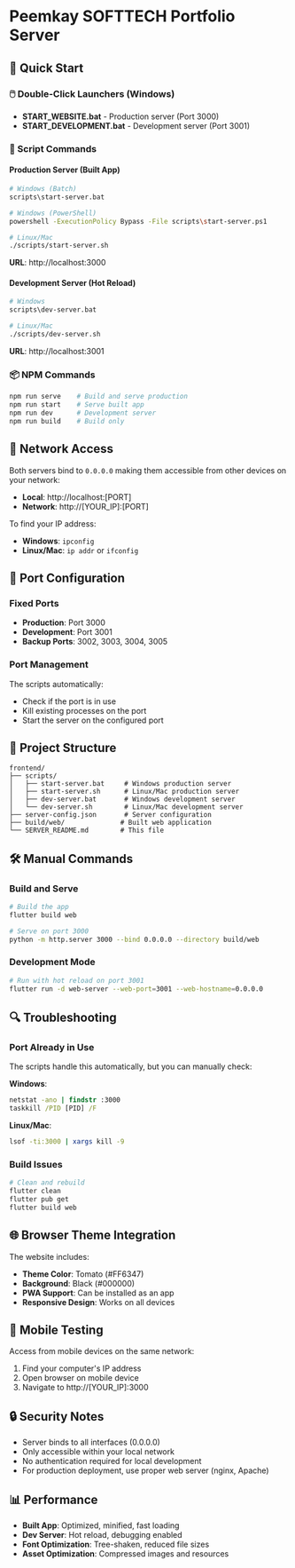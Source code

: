 # Peemkay SOFTTECH Portfolio Server

## 🚀 Quick Start

### 🖱️ Double-Click Launchers (Windows)
- **START_WEBSITE.bat** - Production server (Port 3000)
- **START_DEVELOPMENT.bat** - Development server (Port 3001)

### 📜 Script Commands

#### Production Server (Built App)
```bash
# Windows (Batch)
scripts\start-server.bat

# Windows (PowerShell)
powershell -ExecutionPolicy Bypass -File scripts\start-server.ps1

# Linux/Mac
./scripts/start-server.sh
```
**URL**: http://localhost:3000

#### Development Server (Hot Reload)
```bash
# Windows
scripts\dev-server.bat

# Linux/Mac
./scripts/dev-server.sh
```
**URL**: http://localhost:3001

### 📦 NPM Commands
```bash
npm run serve    # Build and serve production
npm run start    # Serve built app
npm run dev      # Development server
npm run build    # Build only
```

## 📡 Network Access

Both servers bind to `0.0.0.0` making them accessible from other devices on your network:

- **Local**: http://localhost:[PORT]
- **Network**: http://[YOUR_IP]:[PORT]

To find your IP address:
- **Windows**: `ipconfig`
- **Linux/Mac**: `ip addr` or `ifconfig`

## 🔧 Port Configuration

### Fixed Ports
- **Production**: Port 3000
- **Development**: Port 3001
- **Backup Ports**: 3002, 3003, 3004, 3005

### Port Management
The scripts automatically:
- Check if the port is in use
- Kill existing processes on the port
- Start the server on the configured port

## 📁 Project Structure

```
frontend/
├── scripts/
│   ├── start-server.bat     # Windows production server
│   ├── start-server.sh      # Linux/Mac production server
│   ├── dev-server.bat       # Windows development server
│   └── dev-server.sh        # Linux/Mac development server
├── server-config.json       # Server configuration
├── build/web/              # Built web application
└── SERVER_README.md        # This file
```

## 🛠️ Manual Commands

### Build and Serve
```bash
# Build the app
flutter build web

# Serve on port 3000
python -m http.server 3000 --bind 0.0.0.0 --directory build/web
```

### Development Mode
```bash
# Run with hot reload on port 3001
flutter run -d web-server --web-port=3001 --web-hostname=0.0.0.0
```

## 🔍 Troubleshooting

### Port Already in Use
The scripts handle this automatically, but you can manually check:

**Windows**:
```cmd
netstat -ano | findstr :3000
taskkill /PID [PID] /F
```

**Linux/Mac**:
```bash
lsof -ti:3000 | xargs kill -9
```

### Build Issues
```bash
# Clean and rebuild
flutter clean
flutter pub get
flutter build web
```

## 🌐 Browser Theme Integration

The website includes:
- **Theme Color**: Tomato (#FF6347)
- **Background**: Black (#000000)
- **PWA Support**: Can be installed as an app
- **Responsive Design**: Works on all devices

## 📱 Mobile Testing

Access from mobile devices on the same network:
1. Find your computer's IP address
2. Open browser on mobile device
3. Navigate to http://[YOUR_IP]:3000

## 🔒 Security Notes

- Server binds to all interfaces (0.0.0.0)
- Only accessible within your local network
- No authentication required for local development
- For production deployment, use proper web server (nginx, Apache)

## 📊 Performance

- **Built App**: Optimized, minified, fast loading
- **Dev Server**: Hot reload, debugging enabled
- **Font Optimization**: Tree-shaken, reduced file sizes
- **Asset Optimization**: Compressed images and resources
